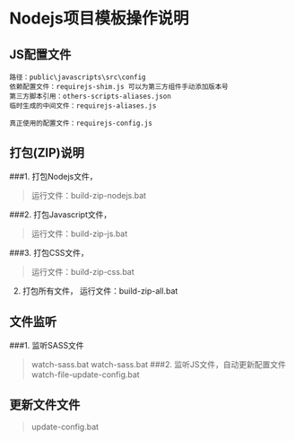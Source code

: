 # Nodejs项目模板操作说明 #

## JS配置文件
	路径：public\javascripts\src\config
	依赖配置文件：requirejs-shim.js 可以为第三方组件手动添加版本号
	第三方脚本引用：others-scripts-aliases.json
	临时生成的中间文件：requirejs-aliases.js

	真正使用的配置文件：requirejs-config.js

## 打包(ZIP)说明
###1. 打包Nodejs文件，    
>运行文件：build-zip-nodejs.bat

###2. 打包Javascript文件，
>运行文件：build-zip-js.bat

###3. 打包CSS文件，       
>运行文件：build-zip-css.bat
2. 打包所有文件，       运行文件：build-zip-all.bat
## 文件监听
###1. 监听SASS文件
>watch-sass.bat
>watch-sass.bat
###2. 监听JS文件，自动更新配置文件
>watch-file-update-config.bat
## 更新文件文件
>update-config.bat